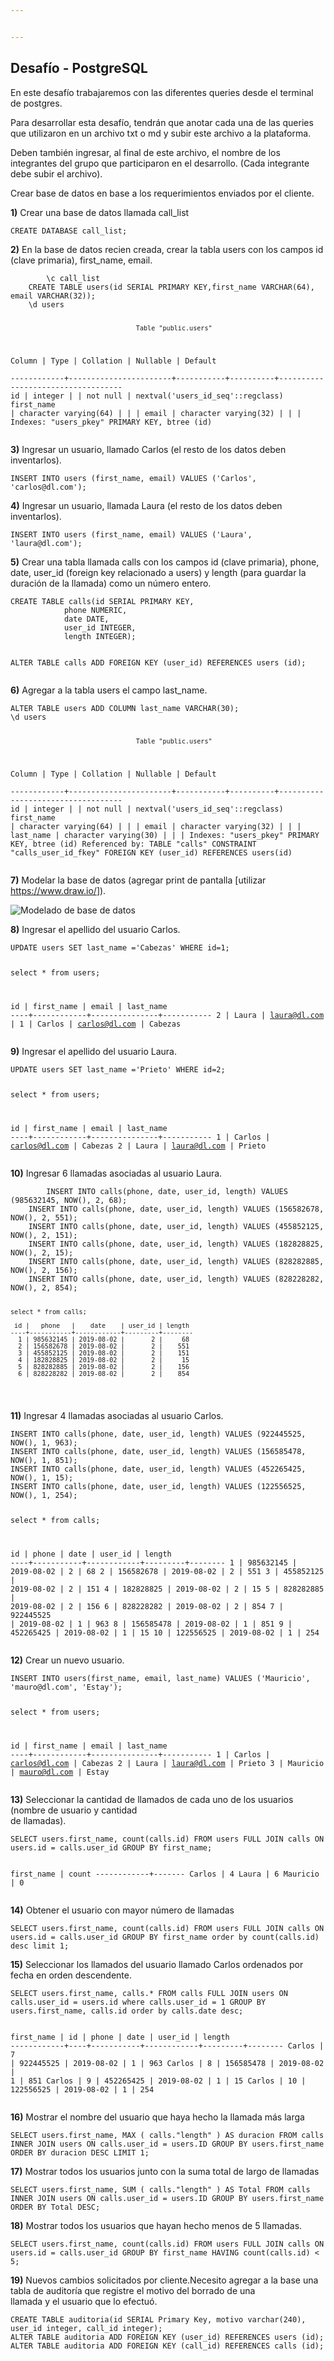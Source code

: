 ```yaml
---


---
```


<h2 id="desafío---postgresql">Desafío - PostgreSQL</h2>
<p>En este desafío trabajaremos con las diferentes queries desde el terminal de postgres.</p>
<p>Para desarrollar esta desafío, tendrán que anotar cada una de las queries que utilizaron en un archivo txt o md y subir este archivo a la plataforma.</p>
<p>Deben también ingresar, al final de este archivo, el nombre de los integrantes del grupo que participaron en el desarrollo. (Cada integrante debe subir el archivo).</p>
<p>Crear base de datos en base a los requerimientos enviados por el cliente.</p>
<p><strong>1)</strong> Crear una base de datos llamada call_list</p>
<pre><code>CREATE DATABASE call_list;
</code></pre>
<p><strong>2)</strong> En la base de datos recien creada, crear la tabla users con los campos id (clave primaria), first_name, email.</p>
<pre><code>        \c call_list
	CREATE TABLE users(id SERIAL PRIMARY KEY,first_name VARCHAR(64), email VARCHAR(32));
	\d users

                                     Table "public.users"
   Column   |         Type          | Collation | Nullable |              Default              
------------+-----------------------+-----------+----------+-----------------------------------
 id         | integer               |           | not null | nextval('users_id_seq'::regclass)
 first_name | character varying(64) |           |          | 
 email      | character varying(32) |           |          | 
Indexes:
    "users_pkey" PRIMARY KEY, btree (id)
</code></pre>
<p><strong>3)</strong> Ingresar un usuario, llamado Carlos (el resto de los datos deben inventarlos).</p>
<pre><code>INSERT INTO users (first_name, email) VALUES ('Carlos', 'carlos@dl.com');
</code></pre>
<p><strong>4)</strong> Ingresar un usuario, llamada Laura (el resto de los datos deben inventarlos).</p>
<pre><code>INSERT INTO users (first_name, email) VALUES ('Laura', 'laura@dl.com');
</code></pre>
<p><strong>5)</strong> Crear una tabla llamada calls con los campos id (clave primaria), phone, date, user_id (foreign key relacionado a users) y length (para guardar la duración de la llamada) como un número entero.</p>
<pre><code>CREATE TABLE calls(id SERIAL PRIMARY KEY, 
			phone NUMERIC, 
			date DATE, 
			user_id INTEGER, 
			length INTEGER);

ALTER TABLE calls ADD FOREIGN KEY (user_id) REFERENCES users (id);
</code></pre>
<p><strong>6)</strong> Agregar a la tabla users el campo last_name.</p>
<pre><code>ALTER TABLE users ADD COLUMN last_name VARCHAR(30);
\d users

                                     Table "public.users"
   Column   |         Type          | Collation | Nullable |              Default              
------------+-----------------------+-----------+----------+-----------------------------------
 id         | integer               |           | not null | nextval('users_id_seq'::regclass)
 first_name | character varying(64) |           |          | 
 email      | character varying(32) |           |          | 
 last_name  | character varying(30) |           |          | 
Indexes:
    "users_pkey" PRIMARY KEY, btree (id)
Referenced by:
    TABLE "calls" CONSTRAINT "calls_user_id_fkey" FOREIGN KEY (user_id) REFERENCES users(id)
</code></pre>
<p><strong>7)</strong> Modelar la base de datos (agregar print de pantalla [utilizar <a href="https://www.draw.io/">https://www.draw.io/</a>]).</p>
<p><img src="https://drive.google.com/open?id=1lTA_3M6CfIQeuu2TaLuk96sCtphu6PP6" alt="Modelado de base de datos"></p>
<p><strong>8)</strong> Ingresar el apellido del usuario Carlos.</p>
<pre><code>UPDATE users SET last_name ='Cabezas' WHERE id=1;

select * from users;

 id | first_name |     email     | last_name 
----+------------+---------------+-----------
  2 | Laura      | laura@dl.com  | 
  1 | Carlos     | carlos@dl.com | Cabezas
</code></pre>
<p><strong>9)</strong> Ingresar el apellido del usuario Laura.</p>
<pre><code>UPDATE users SET last_name ='Prieto' WHERE id=2;

select * from users;

 id | first_name |     email     | last_name 
----+------------+---------------+-----------
  1 | Carlos     | carlos@dl.com | Cabezas
  2 | Laura      | laura@dl.com  | Prieto
</code></pre>
<p><strong>10)</strong> Ingresar 6 llamadas asociadas al usuario Laura.</p>
<pre><code>        INSERT INTO calls(phone, date, user_id, length) VALUES (985632145, NOW(), 2, 68);
	INSERT INTO calls(phone, date, user_id, length) VALUES (156582678, NOW(), 2, 551);
	INSERT INTO calls(phone, date, user_id, length) VALUES (455852125, NOW(), 2, 151);
	INSERT INTO calls(phone, date, user_id, length) VALUES (182828825, NOW(), 2, 15);
	INSERT INTO calls(phone, date, user_id, length) VALUES (828282885, NOW(), 2, 156);
	INSERT INTO calls(phone, date, user_id, length) VALUES (828228282, NOW(), 2, 854);

	select * from calls;

	 id |   phone   |    date    | user_id | length 
	----+-----------+------------+---------+--------
	  1 | 985632145 | 2019-08-02 |       2 |     68
	  2 | 156582678 | 2019-08-02 |       2 |    551
	  3 | 455852125 | 2019-08-02 |       2 |    151
	  4 | 182828825 | 2019-08-02 |       2 |     15
	  5 | 828282885 | 2019-08-02 |       2 |    156
	  6 | 828228282 | 2019-08-02 |       2 |    854
</code></pre>
<p><strong>11)</strong> Ingresar 4 llamadas asociadas al usuario Carlos.</p>
<pre><code>INSERT INTO calls(phone, date, user_id, length) VALUES (922445525, NOW(), 1, 963);
INSERT INTO calls(phone, date, user_id, length) VALUES (156585478, NOW(), 1, 851);
INSERT INTO calls(phone, date, user_id, length) VALUES (452265425, NOW(), 1, 15);
INSERT INTO calls(phone, date, user_id, length) VALUES (122556525, NOW(), 1, 254);

select * from calls;

 id |   phone   |    date    | user_id | length 
----+-----------+------------+---------+--------
  1 | 985632145 | 2019-08-02 |       2 |     68
  2 | 156582678 | 2019-08-02 |       2 |    551
  3 | 455852125 | 2019-08-02 |       2 |    151
  4 | 182828825 | 2019-08-02 |       2 |     15
  5 | 828282885 | 2019-08-02 |       2 |    156
  6 | 828228282 | 2019-08-02 |       2 |    854
  7 | 922445525 | 2019-08-02 |       1 |    963
  8 | 156585478 | 2019-08-02 |       1 |    851
  9 | 452265425 | 2019-08-02 |       1 |     15
 10 | 122556525 | 2019-08-02 |       1 |    254
</code></pre>
<p><strong>12)</strong> Crear un nuevo usuario.</p>
<pre><code>INSERT INTO users(first_name, email, last_name) VALUES ('Mauricio', 'mauro@dl.com', 'Estay');

select * from users;

 id | first_name |     email     | last_name 
----+------------+---------------+-----------
  1 | Carlos     | carlos@dl.com | Cabezas
  2 | Laura      | laura@dl.com  | Prieto
  3 | Mauricio   | mauro@dl.com  | Estay
</code></pre>
<p><strong>13)</strong> Seleccionar la cantidad de llamados de cada uno de los usuarios (nombre de usuario y cantidad<br>
de llamadas).</p>
<pre><code>SELECT users.first_name, count(calls.id) FROM users FULL JOIN calls ON users.id = calls.user_id GROUP BY first_name;

 first_name | count 
------------+-------
 Carlos     |     4
 Laura      |     6
 Mauricio   |     0
</code></pre>
<p><strong>14)</strong> Obtener el usuario con mayor número de llamadas</p>
<pre><code>SELECT users.first_name, count(calls.id) FROM users FULL JOIN calls ON users.id = calls.user_id GROUP BY first_name order by count(calls.id) desc limit 1;
</code></pre>
<p><strong>15)</strong> Seleccionar los llamados del usuario llamado Carlos ordenados por fecha en orden descendente.</p>
<pre><code>SELECT users.first_name, calls.* FROM calls FULL JOIN users ON calls.user_id = users.id where calls.user_id = 1 GROUP BY users.first_name, calls.id order by calls.date desc; 

 first_name | id |   phone   |    date    | user_id | length 
------------+----+-----------+------------+---------+--------
 Carlos     |  7 | 922445525 | 2019-08-02 |       1 |    963
 Carlos     |  8 | 156585478 | 2019-08-02 |       1 |    851
 Carlos     |  9 | 452265425 | 2019-08-02 |       1 |     15
 Carlos     | 10 | 122556525 | 2019-08-02 |       1 |    254
</code></pre>
<p><strong>16)</strong> Mostrar el nombre del usuario que haya hecho la llamada más larga</p>
<pre><code>SELECT users.first_name, MAX ( calls."length" ) AS duracion FROM calls INNER JOIN users ON calls.user_id = users.ID GROUP BY users.first_name ORDER BY duracion DESC LIMIT 1;
</code></pre>
<p><strong>17)</strong> Mostrar todos los usuarios junto con la suma total de largo de llamadas</p>
<pre><code>SELECT users.first_name, SUM ( calls."length" ) AS Total FROM calls INNER JOIN users ON calls.user_id = users.ID GROUP BY users.first_name ORDER BY Total DESC;
</code></pre>
<p><strong>18)</strong> Mostrar todos los usuarios que hayan hecho menos de 5 llamadas.</p>
<pre><code>SELECT users.first_name, count(calls.id) FROM users FULL JOIN calls ON users.id = calls.user_id GROUP BY first_name HAVING count(calls.id) &lt; 5;
</code></pre>
<p><strong>19)</strong> Nuevos cambios solicitados por cliente.Necesito agregar a la base una tabla de auditoría que registre el motivo del borrado de una<br>
llamada y el usuario que lo efectuó.</p>
<pre><code>CREATE TABLE auditoria(id SERIAL Primary Key, motivo varchar(240), user_id integer, call_id integer);
ALTER TABLE auditoria ADD FOREIGN KEY (user_id) REFERENCES users (id);
ALTER TABLE auditoria ADD FOREIGN KEY (call_id) REFERENCES calls (id);
</code></pre>

